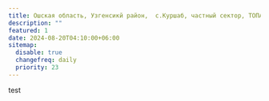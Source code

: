 ```yaml
---
title: Ошская область, Узгенсикй район,  с.Куршаб, частный сектор, ТОПАС 12 м3
description: ""
featured: 1
date: 2024-08-20T04:10:00+06:00
sitemap:
  disable: true
  changefreq: daily
  priority: 23
---
```


test
